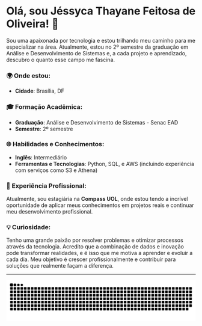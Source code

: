 
# Olá, sou Jéssyca Thayane Feitosa de Oliveira! 👋

Sou uma apaixonada por tecnologia e estou trilhando meu caminho para me especializar na área. Atualmente, estou no 2º semestre da graduação em Análise e Desenvolvimento de Sistemas e, a cada projeto e aprendizado, descubro o quanto esse campo me fascina.

### 🌍 Onde estou:
- **Cidade**: Brasília, DF

### 🎓 Formação Acadêmica:
- **Graduação**: Análise e Desenvolvimento de Sistemas - Senac EAD
- **Semestre**: 2º semestre

### 🌐 Habilidades e Conhecimentos:
- **Inglês**: Intermediário
- **Ferramentas e Tecnologias**: Python, SQL, e AWS (incluindo experiência com serviços como S3 e Athena)

### 💼 Experiência Profissional:
Atualmente, sou estagiária na **Compass UOL**, onde estou tendo a incrível oportunidade de aplicar meus conhecimentos em projetos reais e continuar meu desenvolvimento profissional.

### 💡 Curiosidade:
Tenho uma grande paixão por resolver problemas e otimizar processos através da tecnologia. Acredito que a combinação de dados e inovação pode transformar realidades, e é isso que me motiva a aprender e evoluir a cada dia. Meu objetivo é crescer profissionalmente e contribuir para soluções que realmente façam a diferença.

---


![snake gif](https://github.com/Platane/snk/blob/output/github-contribution-grid-snake.svg)
